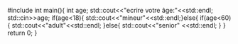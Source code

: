 #include<iostream>
int main(){
int age;
std::cout<<"ecrire votre âge:"<<std::endl;
std::cin>>age;
if(age<18){
   std::cout<<"mineur"<<std::endl;}else{
    if(age<60){
        std::cout<<"adult"<<std::endl;
    }else{
        std::cout<<"senior" <<std::endl;
        }
}
    return 0;
}
